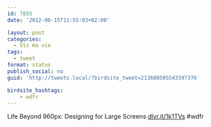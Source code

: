 ```yaml
---
id: 7855
date: '2012-06-15T11:55:03+02:00'

layout: post
categories:
  - Vis ma vie
tags:
  - tweet
format: status
publish_social: no
guid: 'http://tweets.local/?birdsite_tweet=213600505543397376'

birdsite_hashtags:
    - wdfr
---
```


Life Beyond 960px: Designing for Large Screens [dlvr.it/1k1TVs](http://dlvr.it/1k1TVs) #wdfr